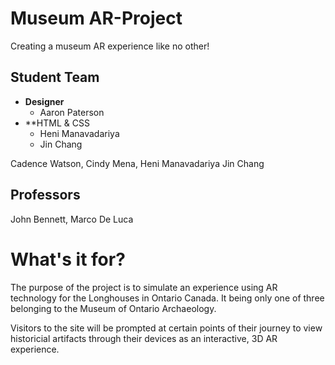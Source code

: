 # Museum AR-Project
Creating a museum AR experience like no other!

## Student Team
* **Designer**
   - Aaron Paterson
* **HTML & CSS
   - Heni Manavadariya
   - Jin Chang
   
Cadence Watson,
Cindy Mena,
Heni Manavadariya
Jin Chang

## Professors
John Bennett,
Marco De Luca


# What's it for?
The purpose of the project is to simulate an experience using AR technology for the Longhouses in Ontario Canada. It being only one of three belonging to the Museum of Ontario Archaeology. 

Visitors to the site will be prompted at certain points of their journey to view historicial artifacts through their devices as an interactive, 3D AR experience.

